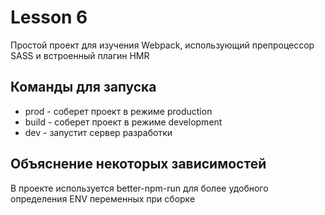 # Lesson 6

Простой проект для изучения Webpack, использующий препроцессор SASS и встроенный плагин HMR

## Команды для запуска

- prod - соберет проект в режиме production
- build - соберет проект в режиме development
- dev - запустит сервер разработки

## Объяснение некоторых зависимостей 

В проекте используется better-npm-run для более удобного определения ENV переменных при сборке